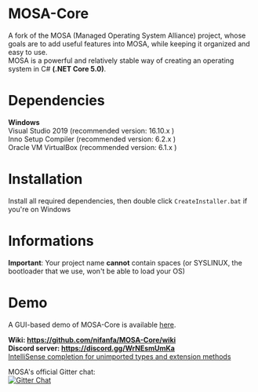 # MOSA-Core
A fork of the MOSA (Managed Operating System Alliance) project, whose goals are to add useful features into MOSA, while keeping it organized and easy to use.<br/>
MOSA is a powerful and relatively stable way of creating an operating system in C# **(.NET Core 5.0)**.

# Dependencies
**Windows**<br/>
Visual Studio 2019 (recommended version: 16.10.x )<br/>
Inno Setup Compiler (recommended version: 6.2.x )<br/>
Oracle VM VirtualBox (recommended version: 6.1.x )<br/>

# Installation
Install all required dependencies, then double click ``CreateInstaller.bat`` if you're on Windows

# Informations
**Important**: Your project name **cannot** contain spaces (or SYSLINUX, the bootloader that we use, won't be able to load your OS)

# Demo
A GUI-based demo of MOSA-Core is available [here](https://github.com/nifanfa/MOSA-GUI-Sample).

**Wiki: https://github.com/nifanfa/MOSA-Core/wiki<br/>**
**Discord server: https://discord.gg/WrNEsmUmKa<br/>**
[IntelliSense completion for unimported types and extension methods](https://docs.microsoft.com/en-us/visualstudio/ide/reference/intellisense-completion-unimported-types-extension-methods?view=vs-2019)<br/>

MOSA's official Gitter chat:<br/>
[![Gitter Chat][gitter-image]][gitter-chat]

[gitter-image]: https://img.shields.io/badge/gitter-join%20chat%20-blue.svg
[gitter2-image]: https://badges.gitter.im/Join%20Chat.svg
[gitter-chat]: https://gitter.im/mosa/MOSA-Project
